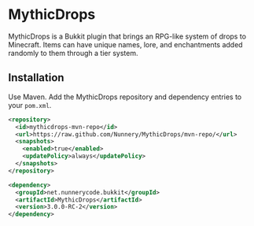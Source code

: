 # MythicDrops
MythicDrops is a Bukkit plugin that brings an RPG-like system of drops to Minecraft. Items can
have unique names, lore, and enchantments added randomly to them through a tier system.

## Installation
Use Maven. Add the MythicDrops repository and dependency entries to your `pom.xml`.

```xml
<repository>
  <id>mythicdrops-mvn-repo</id>
  <url>https://raw.github.com/Nunnery/MythicDrops/mvn-repo/</url>
  <snapshots>
    <enabled>true</enabled>
    <updatePolicy>always</updatePolicy>
  </snapshots>
</repository>

<dependency>
  <groupId>net.nunnerycode.bukkit</groupId>
  <artifactId>MythicDrops</artifactId>
  <version>3.0.0-RC-2</version>
</dependency>
```